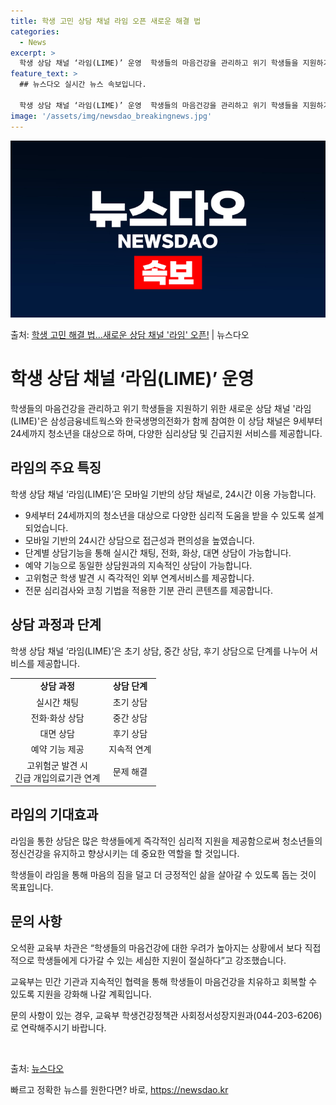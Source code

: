 ```yaml
---
title: 학생 고민 상담 채널 라임 오픈 새로운 해결 법
categories:
  - News
excerpt: >
  학생 상담 채널 ‘라임(LIME)’ 운영  학생들의 마음건강을 관리하고 위기 학생들을 지원하기 위한 새로운 …
feature_text: >
  ## 뉴스다오 실시간 뉴스 속보입니다.

  학생 상담 채널 ‘라임(LIME)’ 운영  학생들의 마음건강을 관리하고 위기 학생들을 지원하기 위한 새로운 …
image: '/assets/img/newsdao_breakingnews.jpg'
---
```


![뉴스다오 속보](/assets/img/newsdao_breakingnews.jpg)

<p>출처: <a href="https://newsdao.kr/4340" rel="dofollow">학생 고민 해결 법…새로운 상담 채널 '라임' 오픈!</a> | 뉴스다오</p>

<h1>학생 상담 채널 ‘라임(LIME)’ 운영</h1>

<p data-ke-size="size16">학생들의 마음건강을 관리하고 위기 학생들을 지원하기 위한 새로운 상담 채널 '라임(LIME)'은 삼성금융네트웍스와 한국생명의전화가 함께 참여한 이 상담 채널은 9세부터 24세까지 청소년을 대상으로 하며, 다양한 심리상담 및 긴급지원 서비스를 제공합니다.</p>

<h2 data-ke-size="size26">라임의 주요 특징</h2>
<p data-ke-size="size16">학생 상담 채널 ‘라임(LIME)’은 모바일 기반의 상담 채널로, 24시간 이용 가능합니다.</p>
<ul>
    <li>9세부터 24세까지의 청소년을 대상으로 다양한 심리적 도움을 받을 수 있도록 설계되었습니다.</li>
    <li>모바일 기반의 24시간 상담으로 접근성과 편의성을 높였습니다.</li>
    <li>단계별 상담기능을 통해 실시간 채팅, 전화, 화상, 대면 상담이 가능합니다.</li>
    <li>예약 기능으로 동일한 상담원과의 지속적인 상담이 가능합니다.</li>
    <li>고위험군 학생 발견 시 즉각적인 외부 연계서비스를 제공합니다.</li>
    <li>전문 심리검사와 코칭 기법을 적용한 기분 관리 콘텐츠를 제공합니다.</li>
</ul>

<h2 data-ke-size="size26">상담 과정과 단계</h2>
<p data-ke-size="size16">학생 상담 채널 ‘라임(LIME)’은 초기 상담, 중간 상담, 후기 상담으로 단계를 나누어 서비스를 제공합니다.</p>
<table>
    <tr>
        <td style="text-align: center; height: 17px;"><b>상담 과정</b></td>
        <td style="text-align: center; height: 17px;"><b>상담 단계</b></td>
    </tr>
    <tr>
        <td style="text-align: center; height: 17px;">실시간 채팅</td>
        <td style="text-align: center; height: 17px;">초기 상담</td>
    </tr>
    <tr>
        <td style="text-align: center; height: 17px;">전화·화상 상담</td>
        <td style="text-align: center; height: 17px;">중간 상담</td>
    </tr>
    <tr>
        <td style="text-align: center; height: 17px;">대면 상담</td>
        <td style="text-align: center; height: 17px;">후기 상담</td>
    </tr>
    <tr>
        <td style="text-align: center; height: 17px;">예약 기능 제공</td>
        <td style="text-align: center; height: 17px;">지속적 연계</td>
    </tr>
    <tr>
        <td style="text-align: center; height: 17px;">고위험군 발견 시<br />긴급 개입의료기관 연계</td>
        <td style="text-align: center; height: 17px;">문제 해결</td>
    </tr>
</table>

<h2 data-ke-size="size26">라임의 기대효과</h2>
<p data-ke-size="size16">라임을 통한 상담은 많은 학생들에게 즉각적인 심리적 지원을 제공함으로써 청소년들의 정신건강을 유지하고 향상시키는 데 중요한 역할을 할 것입니다.</p>

<p data-ke-size="size16">학생들이 라임을 통해 마음의 짐을 덜고 더 긍정적인 삶을 살아갈 수 있도록 돕는 것이 목표입니다.</p>

<h2 data-ke-size="size26">문의 사항</h2>
<p data-ke-size="size16">오석환 교육부 차관은 “학생들의 마음건강에 대한 우려가 높아지는 상황에서 보다 직접적으로 학생들에게 다가갈 수 있는 세심한 지원이 절실하다”고 강조했습니다.</p>
<p data-ke-size="size16">교육부는 민간 기관과 지속적인 협력을 통해 학생들이 마음건강을 치유하고 회복할 수 있도록 지원을 강화해 나갈 계획입니다.</p>
<p data-ke-size="size16">문의 사항이 있는 경우, 교육부 학생건강정책관 사회정서성장지원과(044-203-6206)로 연락해주시기 바랍니다.</p>

<p data-ke-size="size16">&nbsp;</p>

출처: <a href="https://newsdao.kr/4340">뉴스다오</a> 

빠르고 정확한 뉴스를 원한다면? 바로, <a href="https://newsdao.kr" rel="dofollow">https://newsdao.kr</a>


